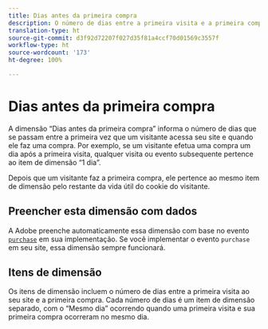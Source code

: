 ```yaml
---
title: Dias antes da primeira compra
description: O número de dias entre a primeira visita e a primeira compra.
translation-type: ht
source-git-commit: d3f92d72207f027d35f81a4ccf70d01569c3557f
workflow-type: ht
source-wordcount: '173'
ht-degree: 100%

---
```



# Dias antes da primeira compra

A dimensão “Dias antes da primeira compra” informa o número de dias que se passam entre a primeira vez que um visitante acessa seu site e quando ele faz uma compra. Por exemplo, se um visitante efetua uma compra um dia após a primeira visita, qualquer visita ou evento subsequente pertence ao item de dimensão “1 dia”.

Depois que um visitante faz a primeira compra, ele pertence ao mesmo item de dimensão pelo restante da vida útil do cookie do visitante.

## Preencher esta dimensão com dados

A Adobe preenche automaticamente essa dimensão com base no evento [`purchase`](/help/implement/vars/page-vars/events/event-purchase.md) em sua implementação. Se você implementar o evento `purchase` em seu site, essa dimensão sempre funcionará.

## Itens de dimensão

Os itens de dimensão incluem o número de dias entre a primeira visita ao seu site e a primeira compra. Cada número de dias é um item de dimensão separado, com o “Mesmo dia” ocorrendo quando uma primeira visita e sua primeira compra ocorreram no mesmo dia.
